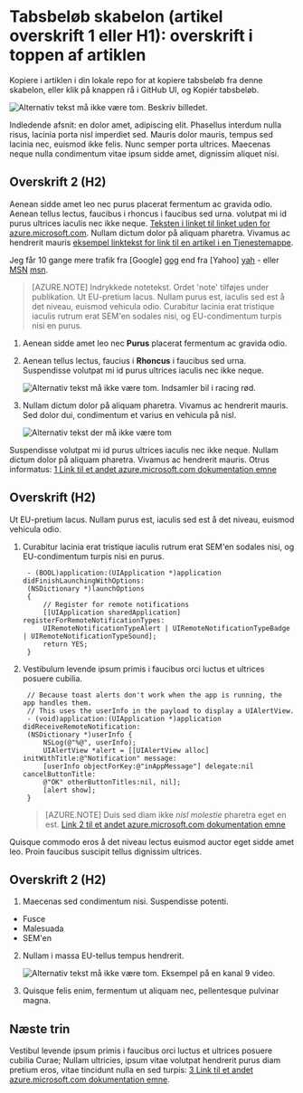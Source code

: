 <properties
   pageTitle="Sidetitel, der vises i browseren fanen og søgeresultaterne"
   description="Artikel beskrivelse, der skal vises på lander sider og i de fleste søgeresultater"
   services="service-name"
   documentationCenter="dev-center-name"
   authors="GitHub-alias-of-only-one-author"
   manager="manager-alias"
   editor=""/>

<tags
   ms.service="required"
   ms.devlang="may be required"
   ms.topic="article"
   ms.tgt_pltfrm="may be required"
   ms.workload="required"
   ms.date="mm/dd/yyyy"
   ms.author="Your MSFT alias or your full email address;semicolon separates two or more"/>

# <a name="markdown-template-article-heading-1-or-h1-heading-at-the-top-of-the-article"></a>Tabsbeløb skabelon (artikel overskrift 1 eller H1): overskrift i toppen af artiklen

Kopiere i artiklen i din lokale repo for at kopiere tabsbeløb fra denne skabelon, eller klik på knappen rå i GitHub UI, og Kopiér tabsbeløb.

  ![Alternativ tekst må ikke være tom. Beskriv billedet.][8]

Indledende afsnit: en dolor amet, adipiscing elit. Phasellus interdum nulla risus, lacinia porta nisl imperdiet sed. Mauris dolor mauris, tempus sed lacinia nec, euismod ikke felis. Nunc semper porta ultrices. Maecenas neque nulla condimentum vitae ipsum sidde amet, dignissim aliquet nisi.

## <a name="heading-2-h2"></a>Overskrift 2 (H2)

Aenean sidde amet leo nec purus placerat fermentum ac gravida odio. Aenean tellus lectus, faucibus i rhoncus i faucibus sed urna.  volutpat mi id purus ultrices iaculis nec ikke neque. [Teksten i linket til linket uden for azure.microsoft.com](http://weblogs.asp.net/scottgu). Nullam dictum dolor på aliquam pharetra. Vivamus ac hendrerit mauris [eksempel linktekst for link til en artikel i en Tjenestemappe](../articles/expressroute/expressroute-bandwidth-upgrade.md).

Jeg får 10 gange mere trafik fra [Google]  [ gog] end fra [Yahoo]  [ yah] - eller [MSN] [msn].

> [AZURE.NOTE] Indrykkede notetekst.  Ordet 'note' tilføjes under publikation. Ut EU-pretium lacus. Nullam purus est, iaculis sed est å det niveau, euismod vehicula odio. Curabitur lacinia erat tristique iaculis rutrum erat SEM'en sodales nisi, og EU-condimentum turpis nisi en purus.

1. Aenean sidde amet leo nec **Purus** placerat fermentum ac gravida odio.

2. Aenean tellus lectus, faucius i **Rhoncus** i faucibus sed urna. Suspendisse volutpat mi id purus ultrices iaculis nec ikke neque.

    ![Alternativ tekst må ikke være tom. Indsamler bil i racing rød.][5]

3. Nullam dictum dolor på aliquam pharetra. Vivamus ac hendrerit mauris. Sed dolor dui, condimentum et varius en vehicula på nisl.

    ![Alternativ tekst der må ikke være tom][6]


Suspendisse volutpat mi id purus ultrices iaculis nec ikke neque. Nullam dictum dolor på aliquam pharetra. Vivamus ac hendrerit mauris. Otrus informatus: [1 Link til et andet azure.microsoft.com dokumentation emne](virtual-machines-windows-hero-tutorial.md)

## <a name="heading-h2"></a>Overskrift (H2)

Ut EU-pretium lacus. Nullam purus est, iaculis sed est å det niveau, euismod vehicula odio.

1. Curabitur lacinia erat tristique iaculis rutrum erat SEM'en sodales nisi, og EU-condimentum turpis nisi en purus.

        - (BOOL)application:(UIApplication *)application didFinishLaunchingWithOptions:
        (NSDictionary *)launchOptions
        {
            // Register for remote notifications
            [[UIApplication sharedApplication] registerForRemoteNotificationTypes:
            UIRemoteNotificationTypeAlert | UIRemoteNotificationTypeBadge | UIRemoteNotificationTypeSound];
            return YES;
        }

2. Vestibulum levende ipsum primis i faucibus orci luctus et ultrices posuere cubilia.

        // Because toast alerts don't work when the app is running, the app handles them.
        // This uses the userInfo in the payload to display a UIAlertView.
        - (void)application:(UIApplication *)application didReceiveRemoteNotification:
        (NSDictionary *)userInfo {
            NSLog(@"%@", userInfo);
            UIAlertView *alert = [[UIAlertView alloc] initWithTitle:@"Notification" message:
            [userInfo objectForKey:@"inAppMessage"] delegate:nil cancelButtonTitle:
            @"OK" otherButtonTitles:nil, nil];
            [alert show];
        }


    > [AZURE.NOTE] Duis sed diam ikke <i>nisl molestie</i> pharetra eget en est. [Link 2 til et andet azure.microsoft.com dokumentation emne](web-sites-custom-domain-name.md)


Quisque commodo eros å det niveau lectus euismod auctor eget sidde amet leo. Proin faucibus suscipit tellus dignissim ultrices.

## <a name="heading-2-h2"></a>Overskrift 2 (H2)

1. Maecenas sed condimentum nisi. Suspendisse potenti.

  + Fusce
  + Malesuada
  + SEM'en

2. Nullam i massa EU-tellus tempus hendrerit.

    ![Alternativ tekst må ikke være tom. Eksempel på en kanal 9 video.][7]

3. Quisque felis enim, fermentum ut aliquam nec, pellentesque pulvinar magna.




<!--Every topic should have next steps and links to the next logical set of content to keep the customer engaged-->
## <a name="next-steps"></a>Næste trin

Vestibul levende ipsum primis i faucibus orci luctus et ultrices posuere cubilia Curae; Nullam ultricies, ipsum vitae volutpat hendrerit purus diam pretium eros, vitae tincidunt nulla en sed turpis: [3 Link til et andet azure.microsoft.com dokumentation emne](storage-whatis-account.md).

<!--Image references-->
[5]: ./media/markdown-template-for-new-articles/octocats.png
[6]: ./media/markdown-template-for-new-articles/pretty49.png
[7]: ./media/markdown-template-for-new-articles/channel-9.png
[8]: ./media/markdown-template-for-new-articles/copytemplate.png

<!--Reference style links - using these makes the source content way more readable than using inline links-->
[gog]: http://google.com/        
[yah]: http://search.yahoo.com/  
[msn]: http://search.msn.com/    
